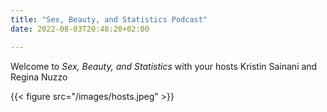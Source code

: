 ```yaml
---
title: "Sex, Beauty, and Statistics Podcast"
date: 2022-08-03T20:48:20+02:00

---
```


Welcome to _Sex, Beauty, and Statistics_ with your hosts Kristin Sainani and Regina Nuzzo

{{< figure src="/images/hosts.jpeg"  >}}

